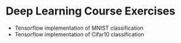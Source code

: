 # Deep Learning Course Exercises

 - Tensorflow implementation of MNIST classification
 - Tensorflow implementation of Cifar10 classification
 
